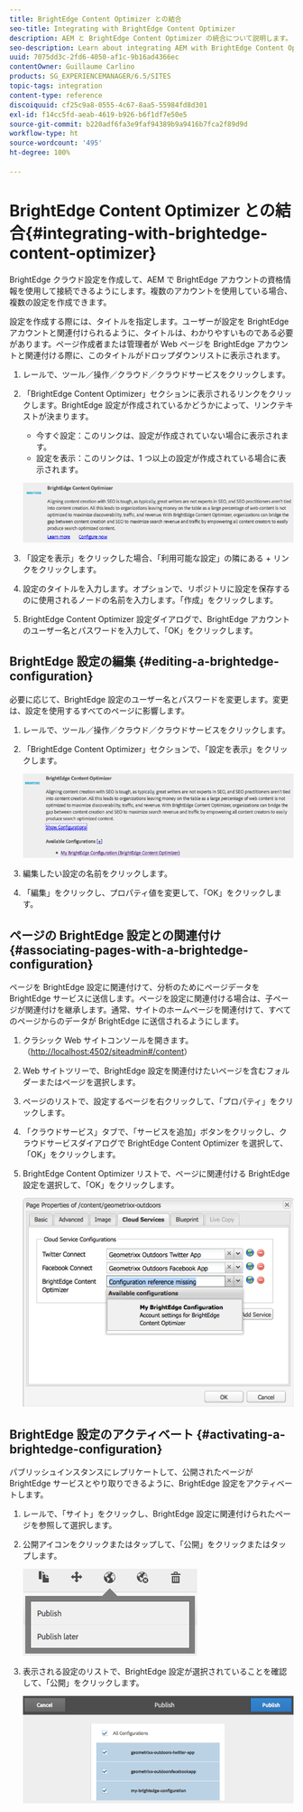 ```yaml
---
title: BrightEdge Content Optimizer との結合
seo-title: Integrating with BrightEdge Content Optimizer
description: AEM と BrightEdge Content Optimizer の統合について説明します。
seo-description: Learn about integrating AEM with BrightEdge Content Optimizer.
uuid: 7075dd3c-2fd6-4050-af1c-9b16ad4366ec
contentOwner: Guillaume Carlino
products: SG_EXPERIENCEMANAGER/6.5/SITES
topic-tags: integration
content-type: reference
discoiquuid: cf25c9a8-0555-4c67-8aa5-55984fd8d301
exl-id: f14cc5fd-aeab-4619-b926-b6f1df7e50e5
source-git-commit: b220adf6fa3e9faf94389b9a9416b7fca2f89d9d
workflow-type: ht
source-wordcount: '495'
ht-degree: 100%

---
```


# BrightEdge Content Optimizer との結合{#integrating-with-brightedge-content-optimizer}

BrightEdge クラウド設定を作成して、AEM で BrightEdge アカウントの資格情報を使用して接続できるようにします。複数のアカウントを使用している場合、複数の設定を作成できます。

設定を作成する際には、タイトルを指定します。ユーザーが設定を BrightEdge アカウントと関連付けられるように、タイトルは、わかりやすいものである必要があります。ページ作成者または管理者が Web ページを BrightEdge アカウントと関連付ける際に、このタイトルがドロップダウンリストに表示されます。

1. レールで、ツール／操作／クラウド／クラウドサービスをクリックします。
1. 「BrightEdge Content Optimizer」セクションに表示されるリンクをクリックします。BrightEdge 設定が作成されているかどうかによって、リンクテキストが決まります。

   * 今すぐ設定：このリンクは、設定が作成されていない場合に表示されます。
   * 設定を表示：このリンクは、1 つ以上の設定が作成されている場合に表示されます。

   ![chlimage_1-4](assets/chlimage_1-4a.png)

1. 「設定を表示」をクリックした場合、「利用可能な設定」の隣にある + リンクをクリックします。
1. 設定のタイトルを入力します。オプションで、リポジトリに設定を保存するのに使用されるノードの名前を入力します。「作成」をクリックします。
1. BrightEdge Content Optimizer 設定ダイアログで、BrightEdge アカウントのユーザー名とパスワードを入力して、「OK」をクリックします。

## BrightEdge 設定の編集 {#editing-a-brightedge-configuration}

必要に応じて、BrightEdge 設定のユーザー名とパスワードを変更します。変更は、設定を使用するすべてのページに影響します。

1. レールで、ツール／操作／クラウド／クラウドサービスをクリックします。
1. 「BrightEdge Content Optimizer」セクションで、「設定を表示」をクリックします。

   ![chlimage_1-5](assets/chlimage_1-5a.png)

1. 編集したい設定の名前をクリックします。
1. 「編集」をクリックし、プロパティ値を変更して、「OK」をクリックします。

## ページの BrightEdge 設定との関連付け {#associating-pages-with-a-brightedge-configuration}

ページを BrightEdge 設定に関連付けて、分析のためにページデータを BrightEdge サービスに送信します。ページを設定に関連付ける場合は、子ページが関連付けを継承します。通常、サイトのホームページを関連付けて、すべてのページからのデータが BrightEdge に送信されるようにします。

1. クラシック Web サイトコンソールを開きます。（[http://localhost:4502/siteadmin#/content](http://localhost:4502/siteadmin#/content)）
1. Web サイトツリーで、BrightEdge 設定を関連付けたいページを含むフォルダーまたはページを選択します。
1. ページのリストで、設定するページを右クリックして、「プロパティ」をクリックします。
1. 「クラウドサービス」タブで、「サービスを追加」ボタンをクリックし、クラウドサービスダイアログで BrightEdge Content Optimizer を選択して、「OK」をクリックします。
1. BrightEdge Content Optimizer リストで、ページに関連付ける BrightEdge 設定を選択して、「OK」をクリックします。

   ![chlimage_1-6](assets/chlimage_1-6a.png)

## BrightEdge 設定のアクティベート {#activating-a-brightedge-configuration}

パブリッシュインスタンスにレプリケートして、公開されたページが BrightEdge サービスとやり取りできるように、BrightEdge 設定をアクティベートします。

1. レールで、「サイト」をクリックし、BrightEdge 設定に関連付けられたページを参照して選択します。
1. 公開アイコンをクリックまたはタップして、「公開」をクリックまたはタップします。

   ![chlimage_1-7](assets/chlimage_1-7a.png)

1. 表示される設定のリストで、BrightEdge 設定が選択されていることを確認して、「公開」をクリックします。

   ![chlimage_1-8](assets/chlimage_1-8a.png)
